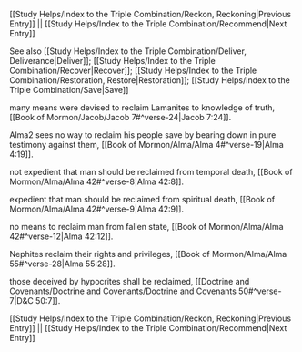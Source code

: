 [[Study Helps/Index to the Triple Combination/Reckon, Reckoning|Previous Entry]]  ||  [[Study Helps/Index to the Triple Combination/Recommend|Next Entry]]

 See also [[Study Helps/Index to the Triple Combination/Deliver, Deliverance|Deliver]]; [[Study Helps/Index to the Triple Combination/Recover|Recover]]; [[Study Helps/Index to the Triple Combination/Restoration, Restore|Restoration]]; [[Study Helps/Index to the Triple Combination/Save|Save]]

 many means were devised to reclaim Lamanites to knowledge of truth, [[Book of Mormon/Jacob/Jacob 7#^verse-24|Jacob 7:24]].

 Alma2 sees no way to reclaim his people save by bearing down in pure testimony against them, [[Book of Mormon/Alma/Alma 4#^verse-19|Alma 4:19]].

 not expedient that man should be reclaimed from temporal death, [[Book of Mormon/Alma/Alma 42#^verse-8|Alma 42:8]].

 expedient that man should be reclaimed from spiritual death, [[Book of Mormon/Alma/Alma 42#^verse-9|Alma 42:9]].

 no means to reclaim man from fallen state, [[Book of Mormon/Alma/Alma 42#^verse-12|Alma 42:12]].

 Nephites reclaim their rights and privileges, [[Book of Mormon/Alma/Alma 55#^verse-28|Alma 55:28]].

 those deceived by hypocrites shall be reclaimed, [[Doctrine and Covenants/Doctrine and Covenants/Doctrine and Covenants 50#^verse-7|D&C 50:7]].

[[Study Helps/Index to the Triple Combination/Reckon, Reckoning|Previous Entry]]  ||  [[Study Helps/Index to the Triple Combination/Recommend|Next Entry]]